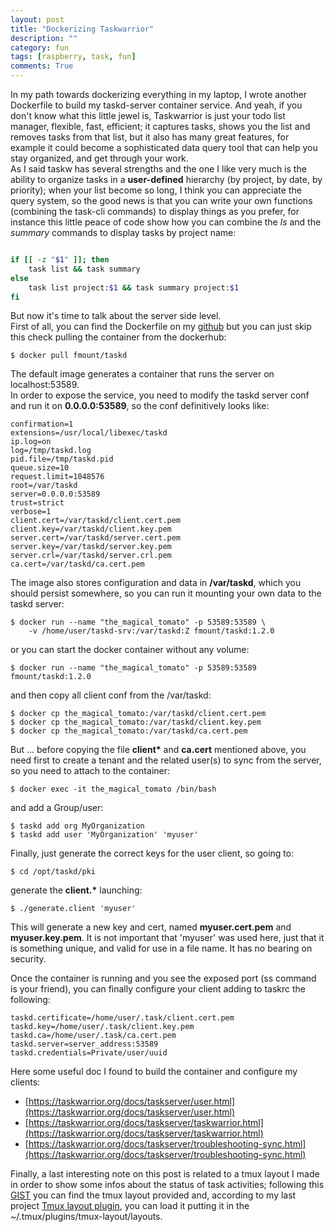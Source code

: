 ```yaml
---
layout: post
title: "Dockerizing Taskwarrior"
description: ""
category: fun
tags: [raspberry, task, fun]
comments: True
---
```


In my path towards dockerizing everything in my laptop, I wrote another Dockerfile
to build my taskd-server container service.
And yeah, if you don't know what this little jewel is, Taskwarrior is just your todo list
manager, flexible, fast, efficient; it captures tasks, shows you the list and removes tasks
from that list, but it also has many great features, for example it could become a sophisticated
data query tool that can help you stay organized, and get through your work.<br>
As I said taskw has several strengths and the one I like very much is the ability to organize 
tasks in a **user-defined** hierarchy (by project, by date, by priority); when your list become 
so long, I think you can appreciate the query system, so the good news is that you can write
your own functions (combining the task-cli commands) to display things as you prefer, for instance 
this little peace of code show how you can combine the *ls* and the _summary_ commands to display tasks
by project name:

```sh

if [[ -z "$1" ]]; then
    task list && task summary
else
    task list project:$1 && task summary project:$1
fi

```

But now it's time to talk about the server side level.<br>
First of all, you can find the Dockerfile on my [github](https://github.com/fmount/dockerized/tree/master/taskd-server)
but you can just skip this check pulling the container from the dockerhub:
~~~
$ docker pull fmount/taskd
~~~
The default image generates a container that runs the server on localhost:53589.<br>
In order to expose the service, you need to modify the taskd server conf and run it
on **0.0.0.0:53589**, so the conf definitively looks like:

    confirmation=1
    extensions=/usr/local/libexec/taskd
    ip.log=on
    log=/tmp/taskd.log
    pid.file=/tmp/taskd.pid
    queue.size=10
    request.limit=1048576
    root=/var/taskd
    server=0.0.0.0:53589
    trust=strict
    verbose=1
    client.cert=/var/taskd/client.cert.pem
    client.key=/var/taskd/client.key.pem
    server.cert=/var/taskd/server.cert.pem
    server.key=/var/taskd/server.key.pem
    server.crl=/var/taskd/server.crl.pem
    ca.cert=/var/taskd/ca.cert.pem


The image also stores configuration and data in **/var/taskd**, which you should persist somewhere,
so you can run it mounting your own data to the taskd server:

	$ docker run --name "the_magical_tomato" -p 53589:53589 \
		-v /home/user/taskd-srv:/var/taskd:Z fmount/taskd:1.2.0

or you can start the docker container without any volume:

    $ docker run --name "the_magical_tomato" -p 53589:53589 fmount/taskd:1.2.0

and then copy all client conf from the /var/taskd:

    $ docker cp the_magical_tomato:/var/taskd/client.cert.pem
    $ docker cp the_magical_tomato:/var/taskd/client.key.pem
    $ docker cp the_magical_tomato:/var/taskd/ca.cert.pem

But ... before copying the file **client\*** and **ca.cert** mentioned above, you need first to create a tenant and the
related user(s) to sync from the server, so you need to attach to the container:

	$ docker exec -it the_magical_tomato /bin/bash

and add a Group/user:

	$ taskd add org MyOrganization
	$ taskd add user 'MyOrganization' 'myuser'

Finally, just generate the correct keys for the user client, so going to:

	$ cd /opt/taskd/pki

generate the **client.\*** launching:

	$ ./generate.client 'myuser'

This will generate a new key and cert, named **myuser.cert.pem** and **myuser.key.pem**. It is not important 
that 'myuser' was used here, just that it is something unique, and valid for use in a file name. 
It has no bearing on security.

Once the container is running and you see the exposed port (ss command is your friend), you can finally configure
your client adding to taskrc the following:

	taskd.certificate=/home/user/.task/client.cert.pem
	taskd.key=/home/user/.task/client.key.pem
	taskd.ca=/home/user/.task/ca.cert.pem
	taskd.server=server_address:53589
	taskd.credentials=Private/user/uuid
	
Here some useful doc I found to build the container and configure my clients:

* [https://taskwarrior.org/docs/taskserver/user.html](https://taskwarrior.org/docs/taskserver/user.html)
* [https://taskwarrior.org/docs/taskserver/taskwarrior.html](https://taskwarrior.org/docs/taskserver/taskwarrior.html)
* [https://taskwarrior.org/docs/taskserver/troubleshooting-sync.html](https://taskwarrior.org/docs/taskserver/troubleshooting-sync.html)


Finally, a last interesting note on this post is related to a tmux layout I made in order to show some infos
about the status of task activities; following this [GIST](https://gist.github.com/fmount/1bff0871e1982a87def2914a4c30b756)
you can find the tmux layout provided and, according to my last project [Tmux layout plugin](https://github.com/fmount/tmux-layout), 
you can load it putting it in the ~/.tmux/plugins/tmux-layout/layouts.
